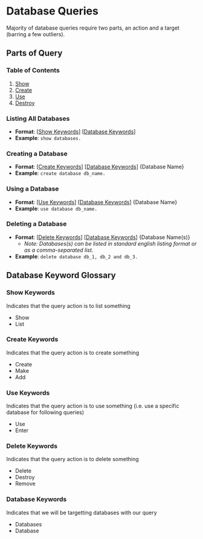 # Database Queries
Majority of database queries require two parts, an action and a target (barring a few outliers).

## Parts of Query
### Table of Contents
1. [Show](#show-keywords)
2. [Create](#create-keywords)
3. [Use](#use-keywords)
4. [Destroy](#delete-keywords)

### Listing All Databases
- **Format**: [[Show Keywords](#show-keywords)] [[Database Keywords](#database-keywords)]
- **Example**: `show databases.`

### Creating a Database
- **Format**: [[Create Keywords](#create-keywords)] [[Database Keywords](#database-keywords)] {Database Name}
- **Example**: `create database db_name.`

### Using a Database
- **Format**: [[Use Keywords](#create-keywords)] [[Database Keywords](#database-keywords)] {Database Name}
- **Example**: `use database db_name.`

### Deleting a Database
- **Format**: [[Delete Keywords](#delete-keywords)] [[Database Keywords](#database-keywords)] {Database Name(s)}
    - *Note: Databases(s) can be listed in standard english listing format or as a comma-separated list.*
- **Example**: `delete database db_1, db_2 and db_3.`

## Database Keyword Glossary
### Show Keywords
Indicates that the query action is to list something

- Show
- List

### Create Keywords
Indicates that the query action is to create something

- Create
- Make
- Add

### Use Keywords
Indicates that the query action is to use something (i.e. use a specific database for following queries)

- Use
- Enter

### Delete Keywords
Indicates that the query action is to delete something

- Delete
- Destroy
- Remove

### Database Keywords
Indicates that we will be targetting databases with our query

- Databases
- Database

